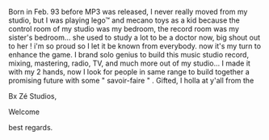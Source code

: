 Born in Feb. 93 before MP3 was released, 
I never really moved from my studio, but I was playing lego™ and mecano toys as a kid because the control room of my studio was my bedroom, the record room was my sister's bedroom... she used to study a lot to be a doctor now, big shout out to her ! i'm so proud so I let it be known from everybody. 
now it's my turn to enhance the game.
I brand solo genius to build this music studio record, mixing, mastering, radio, TV, and much more out of my studio... 
I made it with my 2 hands, now I look for people in same range to build together a promising future with some
 " savoir-faire " . 
Gifted, I holla at y'all from the 

Bx Zé Studios, 

Welcome

best regards. 
